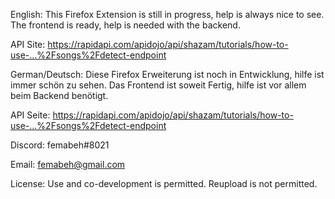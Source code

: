 English:
This Firefox Extension is still in progress, help is always nice to see.
The frontend is ready, help is needed with the backend.

API Site: https://rapidapi.com/apidojo/api/shazam/tutorials/how-to-use-...%2Fsongs%2Fdetect-endpoint

German/Deutsch:
Diese Firefox Erweiterung ist noch in Entwicklung, hilfe ist immer schön zu sehen.
Das Frontend ist soweit Fertig, hilfe ist vor allem beim Backend benötigt.

API Seite: https://rapidapi.com/apidojo/api/shazam/tutorials/how-to-use-...%2Fsongs%2Fdetect-endpoint

Discord: femabeh#8021

Email: femabeh@gmail.com

License: Use and co-development is permitted.
Reupload is not permitted.

